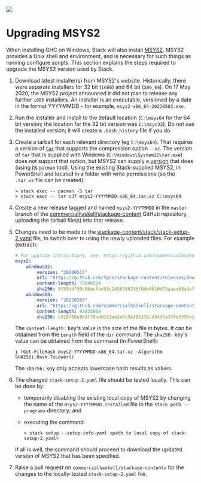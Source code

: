 <div class="hidden-warning"><a href="https://docs.haskellstack.org/"><img src="https://cdn.jsdelivr.net/gh/commercialhaskell/stack/doc/img/hidden-warning.svg"></a></div>

# Upgrading MSYS2

When installing GHC on Windows, Stack will also install
[MSYS2](http://www.msys2.org/). MSYS2 provides a Unix shell and environment, and
is necessary for such things as running configure scripts. This section explains
the steps required to upgrade the MSYS2 version used by Stack.

1.  Download latest installer(s) from MSYS2's website. Historically, there were
    separate installers for 32 bit (`i686`) and 64 bit (`x86_64`). On
    17 May 2020, the MSYS2 project announced it did not plan to release any
    further `i686` installers. An installer is an executable, versioned by a
    date in the format YYYYMMDD - for example, `msys2-x86_64-20220503.exe`.

2.  Run the installer and install to the default location (`C:\msys64` for the
    64 bit version; the location for the 32 bit version was `C:\msys32`). Do not
    use the installed version; it will create a `.bash_history` file if you do.

3.  Create a tarball for each relevant directory (eg `C:\msys64`). That requires
    a version of [`tar`](https://www.gnu.org/software/tar/tar.html) that
    supports the compression option `--xz`. The version of `tar` that is
    supplied with Windows (`C:\Windows\System32\tar.exe`) does not support that
    option, but MSYS2 can supply a [version](https://packages.msys2.org/package/tar)
    that does (using its `pacman` tool). Using the existing Stack-supplied
    MSYS2, in PowerShell and located in a folder with write permissions (so the `.tar.xz` file can be created):

    ```
    > stack exec -- pacman -S tar
    > stack exec -- tar cJf msys2-YYYYMMDD-x86_64.tar.xz C:\msys64
    ```

4.  Create a new release tagged and named `msys2-YYYYMMDD` in the `master`
    branch of the [commercialhaskell/stackage-content](https://github.com/commericalhaskell/stackage-content)
    GitHub repository, uploading the tarball file(s) into that release.

5.  Changes need to be made to the [stackage-content/stack/stack-setup-2.yaml](https://github.com/commercialhaskell/stackage-content/blob/master/stack/stack-setup-2.yaml)
    file, to switch over to using the newly uploaded files. For example
    (extract):

    ~~~yaml
    # For upgrade instructions, see: https://github.com/commercialhaskell/stack/blob/stable/doc/maintainers/msys.md
    msys2:
        windows32:
            version: "20200517"
            url: "https://github.com/fpco/stackage-content/releases/download/20200517/msys2-20200517-i686.tar.xz"
            content-length: 79049224
            sha256: 9152ddf50c6bacfae33c1436338235f8db4b10d73aaea63adefd96731fb0bceb
        windows64:
            version: "20220503"
            url: "https://github.com/commercialhaskell/stackage-content/releases/download/msys2-20220503/msys2-20220503-x86_64.tar.xz"
            content-length: 93835868
            sha256: c918f66e984f70add313ee3a5c5b101132cd93d5a3f8e3555e129e2d3dcb3718
    ~~~

    The `content-length:` key's value is the size of the file in bytes. It can
    be obtained from the `Length` field of the `dir` command. The `sha256:`
    key's value can be obtained from the command (in PowerShell):

    ~~~
    ❯ (Get-FileHash msys2-YYYYMMDD-x86_64.tar.xz -Algorithm SHA256).Hash.ToLower()
    ~~~

    The `sha256:` key only accepts lowercase hash results as values.

6.  The changed `stack-setup-2.yaml` file should be tested locally. This can be
    done by:

    * temporarily disabling the existing local copy of MSYS2 by changing the
      name of the `msys2-YYYYMMDD.installed` file in the `stack path --programs` directory; and

    * executing the command:

      ~~~
      > stack setup --setup-info-yaml <path to local copy of stack-setup-2.yaml>
      ~~~

    If all is well, the command should proceed to download the updated version
    of MSYS2 that has been specified.

7.  Raise a pull request on `commercialhaskell/stackage-contents` for the
    changes to the locally-tested `stack-setup-2.yaml` file.
